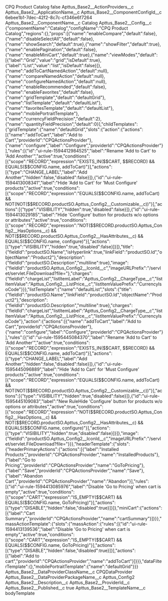 <?xml version="1.0" encoding="UTF-8"?>
<CustomMetadata xmlns="http://soap.sforce.com/2006/04/metadata" xmlns:xsi="http://www.w3.org/2001/XMLSchema-instance" xmlns:xsd="http://www.w3.org/2001/XMLSchema">
    <label>CPQ Product Catalog</label>
    <protected>false</protected>
    <values>
        <field>Apttus_Base2__ActionProviders__c</field>
        <value xsi:nil="true"/>
    </values>
    <values>
        <field>Apttus_Base2__ApplicationName__c</field>
        <value xsi:nil="true"/>
    </values>
    <values>
        <field>Apttus_Base2__ComponentConfigId__c</field>
        <value xsi:type="xsd:string">6ebee1b1-7dec-42f2-8c7c-cf346e6f7264</value>
    </values>
    <values>
        <field>Apttus_Base2__ComponentName__c</field>
        <value xsi:type="xsd:string">Catalog</value>
    </values>
    <values>
        <field>Apttus_Base2__Config__c</field>
        <value xsi:type="xsd:string">{&quot;componentName&quot;:&quot;Catalog&quot;,&quot;configName&quot;:&quot;CPQ Product Catalog&quot;,&quot;regions&quot;:{},&quot;props&quot;:[{&quot;name&quot;:&quot;enableCompare&quot;,&quot;default&quot;:false},{&quot;name&quot;:&quot;disableSelectAll&quot;,&quot;default&quot;:false},{&quot;name&quot;:&quot;showSearch&quot;,&quot;default&quot;:true},{&quot;name&quot;:&quot;showFilter&quot;,&quot;default&quot;:true},{&quot;name&quot;:&quot;enablePagination&quot;,&quot;default&quot;:false},{&quot;name&quot;:&quot;enableMiniCart&quot;,&quot;default&quot;:true},{&quot;name&quot;:&quot;viewModes&quot;,&quot;default&quot;:[{&quot;label&quot;:&quot;Grid&quot;,&quot;value&quot;:&quot;grid&quot;,&quot;isDefault&quot;:true},{&quot;label&quot;:&quot;List&quot;,&quot;value&quot;:&quot;list&quot;,&quot;isDefault&quot;:false}]},{&quot;name&quot;:&quot;addToCartNamedAction&quot;,&quot;default&quot;:null},{&quot;name&quot;:&quot;compareNamedAction&quot;,&quot;default&quot;:null},{&quot;name&quot;:&quot;configureNamedAction&quot;,&quot;default&quot;:null},{&quot;name&quot;:&quot;enableRecommended&quot;,&quot;default&quot;:false},{&quot;name&quot;:&quot;enableFavorites&quot;,&quot;default&quot;:false},{&quot;name&quot;:&quot;gridTemplate&quot;,&quot;default&quot;:&quot;defaultGrid&quot;},{&quot;name&quot;:&quot;listTemplate&quot;,&quot;default&quot;:&quot;defaultList&quot;},{&quot;name&quot;:&quot;favoritesTemplate&quot;,&quot;default&quot;:&quot;defaultList&quot;},{&quot;name&quot;:&quot;mobilePortraitTemplate&quot;},{&quot;name&quot;:&quot;currencyFieldPrecision&quot;,&quot;default&quot;:2},{&quot;name&quot;:&quot;quantityFieldPrecision&quot;,&quot;default&quot;:0}],&quot;childTemplates&quot;:{&quot;gridTemplate&quot;:{&quot;name&quot;:&quot;defaultGrid&quot;,&quot;slots&quot;:{&quot;action&quot;:{&quot;actions&quot;:[{&quot;name&quot;:&quot;addToCart&quot;,&quot;label&quot;:&quot;Add to Cart&quot;,&quot;providerId&quot;:&quot;CPQActionsProvider&quot;},{&quot;name&quot;:&quot;configure&quot;,&quot;label&quot;:&quot;Configure&quot;,&quot;providerId&quot;:&quot;CPQActionsProvider&quot;}],&quot;rules&quot;:[{&quot;id&quot;:&quot;ui-rule-1594412984525&quot;,&quot;label&quot;:&quot;Rename &apos;Add to Cart&apos; to &apos;Add Another&apos;&quot;,&quot;active&quot;:true,&quot;conditions&quot;:[{&quot;scope&quot;:&quot;RECORD&quot;,&quot;expression&quot;:&quot;EXISTS_IN($$CART, $$RECORD) &amp;&amp; EQUALS($$CONFIG.name, addToCart)&quot;}],&quot;actions&quot;:[{&quot;type&quot;:&quot;CHANGE_LABEL&quot;,&quot;label&quot;:&quot;Add Another&quot;,&quot;hidden&quot;:false,&quot;disabled&quot;:false}]},{&quot;id&quot;:&quot;ui-rule-1594413008341&quot;,&quot;label&quot;:&quot;Hide &apos;Add to Cart&apos; for &apos;Must Configure&apos; products&quot;,&quot;active&quot;:true,&quot;conditions&quot;:[{&quot;scope&quot;:&quot;RECORD&quot;,&quot;expression&quot;:&quot;EQUALS($$CONFIG.name, addToCart) &amp;&amp; NOT(NOT($$RECORD.productSO.Apttus_Config2__Customizable__c))&quot;}],&quot;actions&quot;:[{&quot;type&quot;:&quot;VISIBILITY&quot;,&quot;hidden&quot;:true,&quot;disabled&quot;:false}]},{&quot;id&quot;:&quot;ui-rule-1594413029185&quot;,&quot;label&quot;:&quot;Hide &apos;Configure&apos; button for products w/o options or attributes&quot;,&quot;active&quot;:true,&quot;conditions&quot;:[{&quot;scope&quot;:&quot;RECORD&quot;,&quot;expression&quot;:&quot;NOT($$RECORD.productSO.Apttus_Config2__HasOptions__c) &amp;&amp; NOT($$RECORD.productSO.Apttus_Config2__HasAttributes__c) &amp;&amp; EQUALS($$CONFIG.name, configure)&quot;}],&quot;actions&quot;:[{&quot;type&quot;:&quot;VISIBILITY&quot;,&quot;hidden&quot;:true,&quot;disabled&quot;:false}]}]},&quot;title&quot;:{&quot;fieldId&quot;:&quot;productSO.Name&quot;,&quot;isHyperlink&quot;:true,&quot;linkField&quot;:&quot;productSO.Id&quot;,&quot;objectName&quot;:&quot;Product2&quot;},&quot;description&quot;:{&quot;fieldId&quot;:&quot;productSO.Description&quot;,&quot;multiline&quot;:true},&quot;image&quot;:{&quot;fieldId&quot;:&quot;productSO.Apttus_Config2__IconId__c&quot;,&quot;imageURLPrefix&quot;:&quot;/servlet/servlet.FileDownload?file=&quot;},&quot;charges&quot;:{&quot;fieldId&quot;:&quot;chargeList&quot;,&quot;listItemLabel&quot;:&quot;Apttus_Config2__ChargeType__c&quot;,&quot;listItemValue&quot;:&quot;Apttus_Config2__ListPrice__c&quot;,&quot;listItemValuePrefix&quot;:&quot;CurrencyIsoCode&quot;}}},&quot;listTemplate&quot;:{&quot;name&quot;:&quot;defaultList&quot;,&quot;slots&quot;:{&quot;title&quot;:{&quot;fieldId&quot;:&quot;productSO.Name&quot;,&quot;linkField&quot;:&quot;productSO.Id&quot;,&quot;objectName&quot;:&quot;Product2&quot;},&quot;description&quot;:{&quot;fieldId&quot;:&quot;productSO.Description&quot;,&quot;multiline&quot;:true},&quot;charges&quot;:{&quot;fieldId&quot;:&quot;chargeList&quot;,&quot;listItemLabel&quot;:&quot;Apttus_Config2__ChargeType__c&quot;,&quot;listItemValue&quot;:&quot;Apttus_Config2__ListPrice__c&quot;,&quot;listItemValuePrefix&quot;:&quot;CurrencyIsoCode&quot;},&quot;action&quot;:{&quot;actions&quot;:[{&quot;name&quot;:&quot;addToCart&quot;,&quot;label&quot;:&quot;Add to Cart&quot;,&quot;providerId&quot;:&quot;CPQActionsProvider&quot;},{&quot;name&quot;:&quot;configure&quot;,&quot;label&quot;:&quot;Configure&quot;,&quot;providerId&quot;:&quot;CPQActionsProvider&quot;}],&quot;rules&quot;:[{&quot;id&quot;:&quot;ui-rule-1595445084370&quot;,&quot;label&quot;:&quot;Rename &apos;Add to Cart&apos; to &apos;Add Another&apos;&quot;,&quot;active&quot;:true,&quot;conditions&quot;:[{&quot;scope&quot;:&quot;RECORD&quot;,&quot;expression&quot;:&quot;EXISTS_IN($$CART, $$RECORD) &amp;&amp; EQUALS($$CONFIG.name, addToCart)&quot;}],&quot;actions&quot;:[{&quot;type&quot;:&quot;CHANGE_LABEL&quot;,&quot;label&quot;:&quot;Add Another&quot;,&quot;hidden&quot;:false,&quot;disabled&quot;:false}]},{&quot;id&quot;:&quot;ui-rule-1595445096889&quot;,&quot;label&quot;:&quot;Hide &apos;Add to Cart&apos; for &apos;Must Configure&apos; products&quot;,&quot;active&quot;:true,&quot;conditions&quot;:[{&quot;scope&quot;:&quot;RECORD&quot;,&quot;expression&quot;:&quot;EQUALS($$CONFIG.name, addToCart) &amp;&amp; NOT(NOT($$RECORD.productSO.Apttus_Config2__Customizable__c))&quot;}],&quot;actions&quot;:[{&quot;type&quot;:&quot;VISIBILITY&quot;,&quot;hidden&quot;:true,&quot;disabled&quot;:false}]},{&quot;id&quot;:&quot;ui-rule-1595445109083&quot;,&quot;label&quot;:&quot;New RuleHide &apos;Configure&apos; button for products w/o options or attributes&quot;,&quot;active&quot;:true,&quot;conditions&quot;:[{&quot;scope&quot;:&quot;RECORD&quot;,&quot;expression&quot;:&quot;NOT($$RECORD.productSO.Apttus_Config2__HasOptions__c) &amp;&amp; NOT($$RECORD.productSO.Apttus_Config2__HasAttributes__c) &amp;&amp; EQUALS($$CONFIG.name, configure)&quot;}],&quot;actions&quot;:[{&quot;type&quot;:&quot;VISIBILITY&quot;,&quot;hidden&quot;:true,&quot;disabled&quot;:false}]}]},&quot;image&quot;:{&quot;fieldId&quot;:&quot;productSO.Apttus_Config2__IconId__c&quot;,&quot;imageURLPrefix&quot;:&quot;/servlet/servlet.FileDownload?file=&quot;}}},&quot;headerTemplate&quot;:{&quot;slots&quot;:{&quot;headerPrimaryActions&quot;:{&quot;actions&quot;:[{&quot;label&quot;:&quot;Installed Products&quot;,&quot;providerId&quot;:&quot;CPQActionsProvider&quot;,&quot;name&quot;:&quot;InstalledProducts&quot;},{&quot;label&quot;:&quot;Go to Pricing&quot;,&quot;providerId&quot;:&quot;CPQActionsProvider&quot;,&quot;name&quot;:&quot;GoToPricing&quot;},{&quot;label&quot;:&quot;Save&quot;,&quot;providerId&quot;:&quot;CPQActionsProvider&quot;,&quot;name&quot;:&quot;Save&quot;},{&quot;label&quot;:&quot;Abandon Cart&quot;,&quot;providerId&quot;:&quot;CPQActionsProvider&quot;,&quot;name&quot;:&quot;Abandon&quot;}],&quot;rules&quot;:[{&quot;id&quot;:&quot;ui-rule-1594413085976&quot;,&quot;label&quot;:&quot;Disable &apos;Go to Pricing&apos; when cart is empty&quot;,&quot;active&quot;:true,&quot;conditions&quot;:[{&quot;scope&quot;:&quot;CART&quot;,&quot;expression&quot;:&quot;IS_EMPTY($$CART) &amp;&amp; EQUALS($$CONFIG.name, GoToPricing)&quot;}],&quot;actions&quot;:[{&quot;type&quot;:&quot;DISABLE&quot;,&quot;hidden&quot;:false,&quot;disabled&quot;:true}]}]},&quot;miniCart&quot;:{&quot;actions&quot;:[{&quot;label&quot;:&quot;Cart Summary&quot;,&quot;providerId&quot;:&quot;CPQActionsProvider&quot;,&quot;name&quot;:&quot;cartSummary&quot;}]}}},&quot;massActionTemplate&quot;:{&quot;slots&quot;:{&quot;massAction&quot;:{&quot;rules&quot;:[{&quot;id&quot;:&quot;ui-rule-1594413139536&quot;,&quot;label&quot;:&quot;Disable &apos;Go to Pricing&apos; when cart is empty&quot;,&quot;active&quot;:true,&quot;conditions&quot;:[{&quot;scope&quot;:&quot;CART&quot;,&quot;expression&quot;:&quot;IS_EMPTY($$CART) &amp;&amp; EQUALS($$CONFIG.name, GoToPricing)&quot;}],&quot;actions&quot;:[{&quot;type&quot;:&quot;DISABLE&quot;,&quot;hidden&quot;:false,&quot;disabled&quot;:true}]}],&quot;actions&quot;:[{&quot;label&quot;:&quot;Add to cart&quot;,&quot;providerId&quot;:&quot;CPQActionsProvider&quot;,&quot;name&quot;:&quot;addToCart&quot;}]}}},&quot;dataFilterTemplate&quot;:{},&quot;mobilePortraitTemplate&quot;:{&quot;name&quot;:&quot;defaultGrid&quot;}}}</value>
    </values>
    <values>
        <field>Apttus_Base2__DataProviderClassName__c</field>
        <value xsi:type="xsd:string">CPQDataProvider</value>
    </values>
    <values>
        <field>Apttus_Base2__DataProviderPackageName__c</field>
        <value xsi:type="xsd:string">Apttus_Config2</value>
    </values>
    <values>
        <field>Apttus_Base2__Description__c</field>
        <value xsi:nil="true"/>
    </values>
    <values>
        <field>Apttus_Base2__ProviderId__c</field>
        <value xsi:nil="true"/>
    </values>
    <values>
        <field>Apttus_Base2__Published__c</field>
        <value xsi:type="xsd:boolean">true</value>
    </values>
    <values>
        <field>Apttus_Base2__TemplateName__c</field>
        <value xsi:type="xsd:string">bodyTemplate</value>
    </values>
</CustomMetadata>
